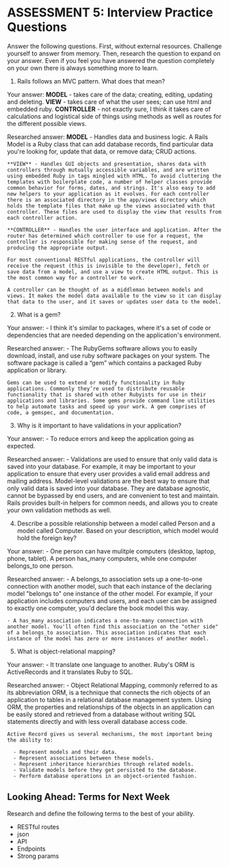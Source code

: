 # ASSESSMENT 5: Interview Practice Questions

Answer the following questions. First, without external resources. Challenge yourself to answer from memory. Then, research the question to expand on your answer. Even if you feel you have answered the question completely on your own there is always something more to learn.

1. Rails follows an MVC pattern. What does that mean?

  Your answer:
    **MODEL** - takes care of the data; creating, editing, updating and deleting.
    **VIEW** - takes care of what the user sees; can use html and embedded ruby.
    **CONTROLLER** - not exactly sure, I think it takes care of calculations and logistical side of things using methods as well as routes for the different possible views.

  Researched answer:
    **MODEL** - Handles data and business logic. A Rails Model is a Ruby class that can add database records, find particular data you're looking for, update that data, or remove data; CRUD actions.

    **VIEW** - Handles GUI objects and presentation, shares data with controllers through mutually accessible variables, and are written using embedded Ruby in tags mingled with HTML. To avoid cluttering the templates with boilerplate code, a number of helper classes provide common behavior for forms, dates, and strings. It's also easy to add new helpers to your application as it evolves. For each controller there is an associated directory in the app/views directory which holds the template files that make up the views associated with that controller. These files are used to display the view that results from each controller action.

    **CONTROLLER** - Handles the user interface and application. After the router has determined which controller to use for a request, the controller is responsible for making sense of the request, and producing the appropriate output.

    For most conventional RESTful applications, the controller will receive the request (this is invisible to the developer), fetch or save data from a model, and use a view to create HTML output. This is the most common way for a controller to work.

    A controller can be thought of as a middleman between models and views. It makes the model data available to the view so it can display that data to the user, and it saves or updates user data to the model.


2. What is a gem?

  Your answer:
    - I think it's similar to packages, where it's a set of code or dependencies that are needed depending on the application's environment.

  Researched answer:
    - The RubyGems software allows you to easily download, install, and use ruby software packages on your system. The software package is called a “gem” which contains a packaged Ruby application or library.

    Gems can be used to extend or modify functionality in Ruby applications. Commonly they’re used to distribute reusable functionality that is shared with other Rubyists for use in their applications and libraries. Some gems provide command line utilities to help automate tasks and speed up your work. A gem comprises of code, a gemspec, and documentation.



3. Why is it important to have validations in your application?

  Your answer:
    - To reduce errors and keep the application going as expected.

  Researched answer:
    - Validations are used to ensure that only valid data is saved into your database. For example, it may be important to your application to ensure that every user provides a valid email address and mailing address. Model-level validations are the best way to ensure that only valid data is saved into your database. They are database agnostic, cannot be bypassed by end users, and are convenient to test and maintain. Rails provides built-in helpers for common needs, and allows you to create your own validation methods as well.



4. Describe a possible relationship between a model called Person and a model called Computer. Based on your description, which model would hold the foreign key?

  Your answer:
    - One person can have mulitple computers (desktop, laptop, phone, tablet). A person has_many computers, while one computer belongs_to one person.

  Researched answer:
    - A belongs_to association sets up a one-to-one connection with another model, such that each instance of the declaring model "belongs to" one instance of the other model. For example, if your application includes computers and users, and each user can be assigned to exactly one computer, you'd declare the book model this way.

    - A has_many association indicates a one-to-many connection with another model. You'll often find this association on the "other side" of a belongs_to association. This association indicates that each instance of the model has zero or more instances of another model.


5. What is object-relational mapping?

  Your answer:
    - It translate one language to another. Ruby's ORM is ActiveRecords and it translates Ruby to SQL.

  Researched answer:
    - Object Relational Mapping, commonly referred to as its abbreviation ORM, is a technique that connects the rich objects of an application to tables in a relational database management system. Using ORM, the properties and relationships of the objects in an application can be easily stored and retrieved from a database without writing SQL statements directly and with less overall database access code.

    Active Record gives us several mechanisms, the most important being the ability to:

      - Represent models and their data.
      - Represent associations between these models.
      - Represent inheritance hierarchies through related models.
      - Validate models before they get persisted to the database.
      - Perform database operations in an object-oriented fashion.



## Looking Ahead: Terms for Next Week

Research and define the following terms to the best of your ability.
- RESTful routes
- json
- API
- Endpoints
- Strong params
